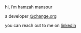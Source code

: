 hi, i’m hamzah mansour

a developer [@change.org](https://github.com/change)

you can reach out to me on [linkedin](https://www.linkedin.com/in/hbm)

